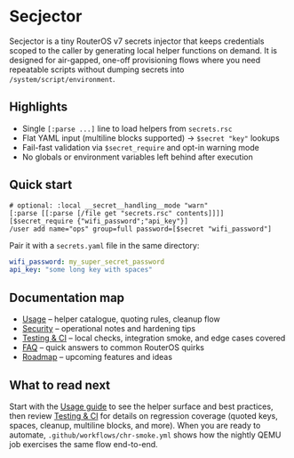 # Secjector

Secjector is a tiny RouterOS v7 secrets injector that keeps credentials scoped to the caller by generating local helper functions on demand. It is designed for air-gapped, one-off provisioning flows where you need repeatable scripts without dumping secrets into `/system/script/environment`.

## Highlights
- Single `[:parse ...]` line to load helpers from `secrets.rsc`
- Flat YAML input (multiline blocks supported) → `$secret "key"` lookups
- Fail-fast validation via `$secret_require` and opt-in warning mode
- No globals or environment variables left behind after execution

## Quick start
```rsc
# optional: :local __secret__handling__mode "warn"
[:parse [[:parse [/file get "secrets.rsc" contents]]]]
[$secret_require {"wifi_password";"api_key"}]
/user add name="ops" group=full password=[$secret "wifi_password"]
```

Pair it with a `secrets.yaml` file in the same directory:

```yaml
wifi_password: my_super_secret_password
api_key: "some long key with spaces"
```

## Documentation map
- [Usage](usage.md) – helper catalogue, quoting rules, cleanup flow
- [Security](security.md) – operational notes and hardening tips
- [Testing & CI](ci.md) – local checks, integration smoke, and edge cases covered
- [FAQ](faq.md) – quick answers to common RouterOS quirks
- [Roadmap](roadmap.md) – upcoming features and ideas

## What to read next
Start with the [Usage guide](usage.md) to see the helper surface and best practices, then review [Testing & CI](ci.md) for details on regression coverage (quoted keys, spaces, cleanup, multiline blocks, and more). When you are ready to automate, `.github/workflows/chr-smoke.yml` shows how the nightly QEMU job exercises the same flow end-to-end.
